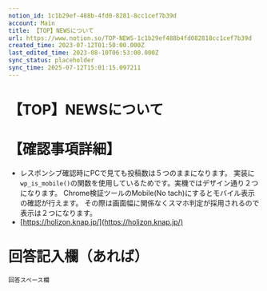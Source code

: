 ```yaml
---
notion_id: 1c1b29ef-488b-4fd0-8281-8cc1cef7b39d
account: Main
title: 【TOP】NEWSについて
url: https://www.notion.so/TOP-NEWS-1c1b29ef488b4fd082818cc1cef7b39d
created_time: 2023-07-12T01:50:00.000Z
last_edited_time: 2023-08-10T06:53:00.000Z
sync_status: placeholder
sync_time: 2025-07-12T15:01:15.097211
---
```

# 【TOP】NEWSについて

# 【確認事項詳細】
- レスポンシブ確認時にPCで見ても投稿数は５つのままになります。
実装に`wp_is_mobile()`の関数を使用しているためです。実機ではデザイン通り２つになります。
Chrome検証ツールのMobile(No tach)にするとモバイル表示の確認が行えます。
その際は画面幅に関係なくスマホ判定が採用されるので表示は２つになります。
- [https://holizon.knap.jp/](https://holizon.knap.jp/)
# 回答記入欄（あれば）
```plain text
回答スペース欄
```